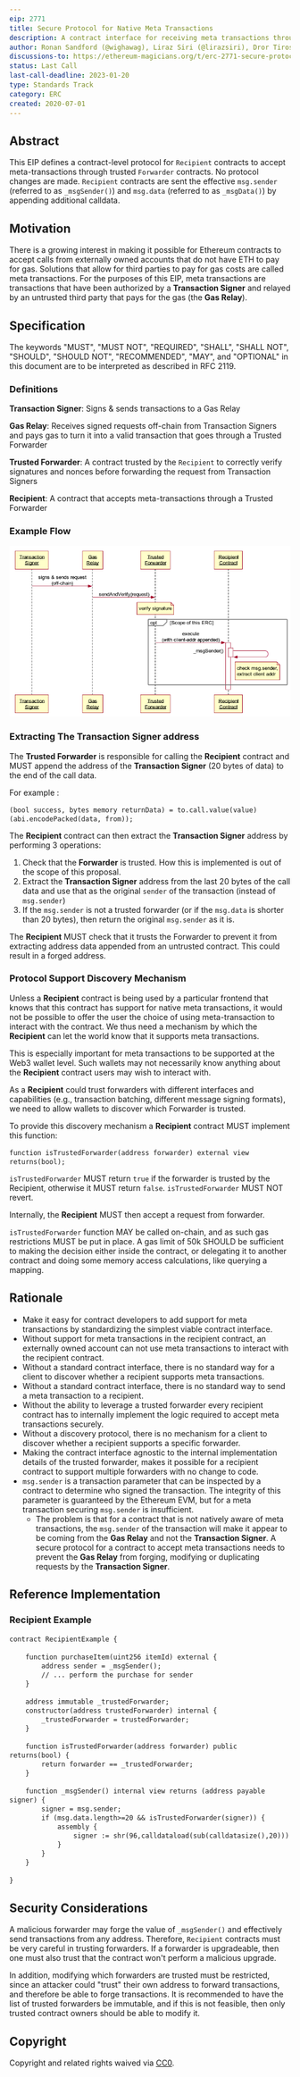 ```yaml
---
eip: 2771
title: Secure Protocol for Native Meta Transactions
description: A contract interface for receiving meta transactions through a trusted forwarder
author: Ronan Sandford (@wighawag), Liraz Siri (@lirazsiri), Dror Tirosh (@drortirosh), Yoav Weiss (@yoavw), Alex Forshtat (@forshtat), Hadrien Croubois (@Amxx), Sachin Tomar (@tomarsachin2271), Patrick McCorry (@stonecoldpat), Nicolas Venturo (@nventuro), Fabian Vogelsteller (@frozeman), Pandapip1 (@Pandapip1)
discussions-to: https://ethereum-magicians.org/t/erc-2771-secure-protocol-for-native-meta-transactions/4488
status: Last Call
last-call-deadline: 2023-01-20
type: Standards Track
category: ERC
created: 2020-07-01
---
```


## Abstract

This EIP defines a contract-level protocol for `Recipient` contracts to accept meta-transactions through trusted `Forwarder` contracts. No protocol changes are made. `Recipient` contracts are sent the effective `msg.sender` (referred to as `_msgSender()`) and `msg.data` (referred to as `_msgData()`) by appending additional calldata. 

## Motivation

There is a growing interest in making it possible for Ethereum contracts to accept calls from externally owned accounts that do not have ETH to pay for gas. Solutions that allow for third parties to pay for gas costs are called meta transactions. For the purposes of this EIP, meta transactions are transactions that have been authorized by a **Transaction Signer** and relayed by an untrusted third party that pays for the gas (the **Gas Relay**). 

## Specification

The keywords "MUST", "MUST NOT", "REQUIRED", "SHALL", "SHALL NOT", "SHOULD", "SHOULD NOT", "RECOMMENDED", "MAY", and "OPTIONAL" in this document are to be interpreted as described in RFC 2119.

### Definitions

**Transaction Signer**: Signs & sends transactions to a Gas Relay

**Gas Relay**: Receives signed requests off-chain from Transaction Signers and pays gas to turn it into a valid transaction that goes through a Trusted Forwarder

**Trusted Forwarder**: A contract trusted by the `Recipient` to correctly verify signatures and nonces before forwarding the request from Transaction Signers

**Recipient**: A contract that accepts meta-transactions through a Trusted Forwarder

### Example Flow

![Example flow](../assets/eip-2771/example-flow.png)

### Extracting The Transaction Signer address

The **Trusted Forwarder** is responsible for calling the **Recipient** contract and MUST append the address of the **Transaction Signer** (20 bytes of data) to the end of the call data.

For example :

```solidity
(bool success, bytes memory returnData) = to.call.value(value)(abi.encodePacked(data, from));
```

The **Recipient** contract can then extract the **Transaction Signer** address by performing 3 operations:

1. Check that the **Forwarder** is trusted. How this is implemented is out of the scope of this proposal.
2. Extract the **Transaction Signer** address from the last 20 bytes of the call data and use that as the original `sender` of the transaction (instead of `msg.sender`)
3. If the `msg.sender` is not a trusted forwarder (or if the `msg.data` is shorter than 20 bytes), then return the original `msg.sender` as it is.

The **Recipient** MUST check that it trusts the Forwarder to prevent it from
extracting address data appended from an untrusted contract. This could result
in a forged address.

### Protocol Support Discovery Mechanism

Unless a **Recipient** contract is being used by a particular frontend that knows that this contract has support for native meta transactions, it would not be possible to offer the user the choice of using meta-transaction to interact with the contract. We thus need a mechanism by which the **Recipient** can let the world know that it supports meta transactions. 

This is especially important for meta transactions to be supported at the Web3 wallet level. Such wallets may not necessarily know anything about the **Recipient** contract users may wish to interact with.

As a **Recipient** could trust forwarders with different interfaces and capabilities (e.g., transaction batching, different message signing formats), we need to allow wallets to discover which Forwarder is trusted.

To provide this discovery mechanism a **Recipient** contract MUST implement this function:

```solidity
function isTrustedForwarder(address forwarder) external view returns(bool);
```

`isTrustedForwarder` MUST return `true` if the forwarder is trusted by the Recipient, otherwise it MUST return `false`. `isTrustedForwarder` MUST NOT revert.

Internally, the **Recipient** MUST then accept a request from forwarder.

`isTrustedForwarder` function MAY be called on-chain, and as such gas restrictions MUST be put in place. A gas limit of 50k SHOULD be sufficient to making the decision either inside the contract, or delegating it to another contract and doing some memory access calculations, like querying a mapping.

## Rationale

* Make it easy for contract developers to add support for meta
  transactions by standardizing the simplest viable contract interface.
* Without support for meta transactions in the recipient contract, an externally owned 
  account can not use meta transactions to interact with the recipient contract.
* Without a standard contract interface, there is no standard way for a client
  to discover whether a recipient supports meta transactions.
* Without a standard contract interface, there is no standard way to send a
  meta transaction to a recipient.
* Without the ability to leverage a trusted forwarder every recipient contract
  has to internally implement the logic required to accept meta transactions securely.
* Without a discovery protocol, there is no mechanism for a client to discover
  whether a recipient supports a specific forwarder.
* Making the contract interface agnostic to the internal implementation
  details of the trusted forwarder, makes it possible for a recipient contract
  to support multiple forwarders with no change to code.
* `msg.sender` is a transaction parameter that can be inspected by a contract to determine who signed the transaction. The integrity of this parameter is guaranteed by the Ethereum EVM, but for a meta transaction securing `msg.sender` is insufficient.
  * The problem is that for a contract that is not natively aware of meta transactions, the `msg.sender` of the transaction will make it appear to be coming from the **Gas Relay** and not the **Transaction Signer**. A secure protocol for a contract to accept meta transactions needs to prevent the **Gas Relay** from forging, modifying or duplicating requests by the **Transaction Signer**.

## Reference Implementation

### Recipient Example 

```solidity
contract RecipientExample {

    function purchaseItem(uint256 itemId) external {
        address sender = _msgSender();
        // ... perform the purchase for sender
    }

    address immutable _trustedForwarder;
    constructor(address trustedForwarder) internal {
        _trustedForwarder = trustedForwarder;
    }

    function isTrustedForwarder(address forwarder) public returns(bool) {
        return forwarder == _trustedForwarder;
    }

    function _msgSender() internal view returns (address payable signer) {
        signer = msg.sender;
        if (msg.data.length>=20 && isTrustedForwarder(signer)) {
            assembly {
                signer := shr(96,calldataload(sub(calldatasize(),20)))
            }
        }    
    }

}
```

## Security Considerations

A malicious forwarder may forge the value of `_msgSender()` and effectively send transactions from any address. Therefore, `Recipient` contracts must be very careful in trusting forwarders. If a forwarder is upgradeable, then one must also trust that the contract won't perform a malicious upgrade.

In addition, modifying which forwarders are trusted must be restricted, since an attacker could "trust" their own address to forward transactions, and therefore be able to forge transactions. It is recommended to have the list of trusted forwarders be immutable, and if this is not feasible, then only trusted contract owners should be able to modify it.

## Copyright

Copyright and related rights waived via [CC0](../LICENSE.md).
